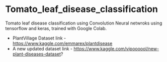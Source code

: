 # Tomato_leaf_disease_classification

Tomato leaf disease classification using Convolution Neural netwroks using tensorflow and keras, trained with Google Colab.

- PlantVillage Dataset link - https://www.kaggle.com/emmarex/plantdisease
- A new updated dataset link - https://www.kaggle.com/vipoooool/new-plant-diseases-dataset?
